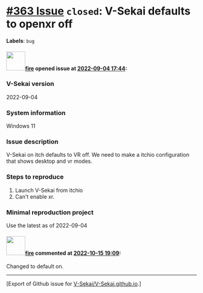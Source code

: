 # [\#363 Issue](https://github.com/V-Sekai/V-Sekai.github.io/issues/363) `closed`: V-Sekai defaults to openxr off
**Labels**: `bug`


#### <img src="https://avatars.githubusercontent.com/u/32321?u=c2e06a3d2b49a467aa907e54aa259516440267cc&v=4" width="50">[fire](https://github.com/fire) opened issue at [2022-09-04 17:44](https://github.com/V-Sekai/V-Sekai.github.io/issues/363):

### V-Sekai version

2022-09-04

### System information

Windows 11

### Issue description

V-Sekai on itch defaults to VR off. We need to make a itchio configuration that shows desktop and vr modes.

### Steps to reproduce

1. Launch V-Sekai from itchio
2. Can't enable xr.

### Minimal reproduction project

Use the latest as of 2022-09-04

#### <img src="https://avatars.githubusercontent.com/u/32321?u=c2e06a3d2b49a467aa907e54aa259516440267cc&v=4" width="50">[fire](https://github.com/fire) commented at [2022-10-15 19:09](https://github.com/V-Sekai/V-Sekai.github.io/issues/363#issuecomment-1279812143):

Changed to default on.


-------------------------------------------------------------------------------



[Export of Github issue for [V-Sekai/V-Sekai.github.io](https://github.com/V-Sekai/V-Sekai.github.io).]
